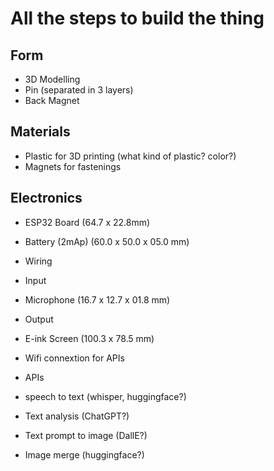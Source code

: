 # All the steps to build the thing


## Form 

- 3D Modelling
 - Pin (separated in 3 layers)
 - Back Magnet

## Materials

- Plastic for 3D printing (what kind of plastic? color?)
- Magnets for fastenings

## Electronics

- ESP32 Board (64.7 x 22.8mm)
- Battery (2mAp) (60.0 x 50.0 x 05.0 mm)
- Wiring 

 - Input
  - Microphone (16.7 x 12.7 x 01.8 mm)

 - Output 
  - E-ink Screen (100.3 x 78.5 mm)
  - Wifi connextion for APIs


 - APIs
  - speech to text (whisper, huggingface?)
  - Text analysis (ChatGPT?)
  - Text prompt to image (DallE?)
  - Image merge (huggingface?)
 


